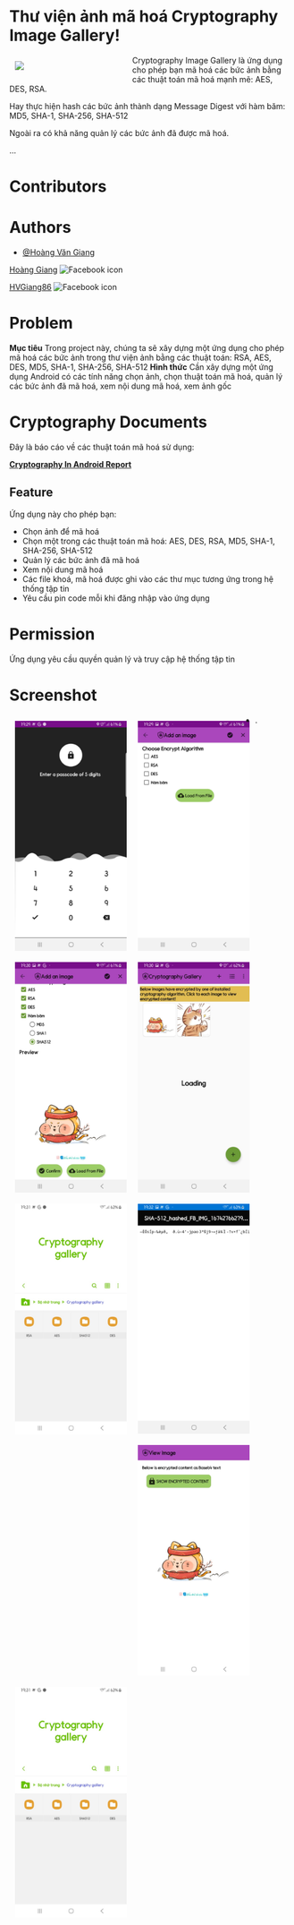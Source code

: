# Thư viện ảnh mã hoá Cryptography Image Gallery!

<img src="https://i.imgur.com/VMTIUCj.png" align="left"
width="200" hspace="10" vspace="10">

Cryptography Image Gallery là ứng dụng cho phép bạn mã hoá các bức ảnh bằng các thuật toán mã hoá mạnh mẽ: AES, DES, RSA.

Hay thực hiện hash các bức ảnh thành dạng Message Digest với hàm băm: MD5, SHA-1, SHA-256, SHA-512

Ngoài ra có khả năng quản lý các bức ảnh đã được mã hoá.
  
...
  
# Contributors


# Authors
 - [@Hoàng Văn Giang](https://github.com/HVgiang86/student-management-utt)
 
 <a href="https://www.facebook.com/HVGiang86">Hoàng Giang</a>
<img alt="Facebook icon" height="20"
        src="https://cdn-icons-png.flaticon.com/512/124/124010.png"/>
<p align="left">
    
<a href="https://github.com/HVgiang86">HVGiang86</a>
<img alt="Facebook icon" height="20"
        src="https://cdn-icons-png.flaticon.com/512/25/25231.png"/>
<p align="left">
 
# Problem
**Mục tiêu**
Trong project này, chúng ta sẽ xây dựng một ứng dụng cho phép mã hoá các bức ảnh trong thư viện ảnh bằng các thuật toán: RSA, AES, DES, MD5, SHA-1, SHA-256, SHA-512
**Hình thức**
Cần xây dựng một ứng dụng Android có các tính năng chọn ảnh, chọn thuật toán mã hoá, quản lý các bức ảnh đã mã hoá, xem nội dung mã hoá, xem ảnh gốc

# Cryptography Documents

Đây là báo cáo về các thuật toán mã hoá sử dụng:

<a href="https://hvgiang86.notion.site/M-ho-0c7639e7a5374ef3b3618bfd50ff0f53"><b>Cryptography In Android Report</b></a>

## Feature
Ứng dụng này cho phép bạn:

 - Chọn ảnh để mã hoá
 - Chọn một trong các thuật toán mã hoá: AES, DES, RSA, MD5, SHA-1, SHA-256, SHA-512
 - Quản lý các bức ảnh đã mã hoá
 - Xem nội dung mã hoá
 - Các file khoá, mã hoá được ghi vào các thư mục tương ứng trong hệ thống tập tin
 - Yêu cầu pin code mỗi khi đăng nhập vào ứng dụng

# Permission
Ứng dụng yêu cầu quyền quản lý và truy cập hệ thống tập tin

# Screenshot

<img src="./Screenshot/1.jpg" align="left"
width="200" hspace="10" vspace="10">
<img src="./Screenshot/2.jpg" align="left"
width="200" hspace="10" vspace="10">
<img src="./Screenshot/3.jpg" align="left"
width="200" hspace="10" vspace="10">
<img src="./Screenshot/4.jpg" align="left"
width="200" hspace="10" vspace="10">
  
- .
  
<img src="./Screenshot/5.jpg" align="left"
width="200" hspace="10" vspace="10">
<img src="./Screenshot/6.jpg" align="left"
width="200" hspace="10" vspace="10">
<img src="./Screenshot/7.jpg" align="left"
width="200" hspace="10" vspace="10">
<img src="./Screenshot/8.jpg" align="left"
width="200" hspace="10" vspace="10">
